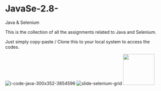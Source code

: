 # JavaSe-2.8-
Java &amp; Selenium 

This is the collection of all the assignments related to Java and Selenium. 

Just simply copy-paste / Clone this to your local system to access the codes.


![i-code-java-300x352-3854596](https://user-images.githubusercontent.com/35214968/34663081-dc87f78c-f47a-11e7-8618-93e7ef7a15c1.png)
![slide-selenium-grid](https://user-images.githubusercontent.com/35214968/34663085-e0c9dfcc-f47a-11e7-81fa-be470eaaf109.png)
<img src="https://user-images.githubusercontent.com/35214968/34663089-e442a850-f47a-11e7-95a2-8972a2f61a3f.png" style=" width:100px ; height:100px " />
